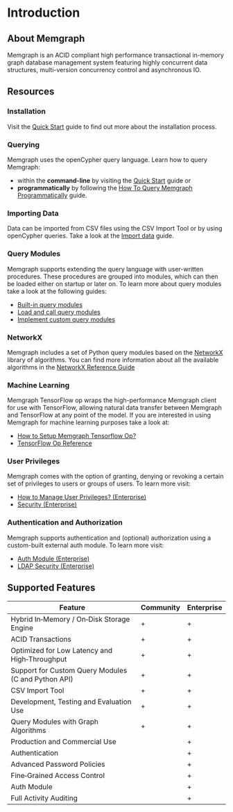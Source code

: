 # Introduction

## About Memgraph

Memgraph is an ACID compliant high performance transactional in-memory graph
database management system featuring highly concurrent data structures,
multi-version concurrency control and asynchronous IO.

## Resources

### Installation

Visit the [Quick Start](quick-start.md#installation) guide to find out more about the installation process.

### Querying

Memgraph uses the openCypher query language. Learn how to query Memgraph:
* within the **command-line** by visiting the [Quick Start](quick-start.md#querying) guide or
* **programmatically** by following the [How To Query Memgraph Programmatically](how_to_guides/query-memgraph-programmatically.md) guide.

### Importing Data

Data can be imported from CSV files using the CSV Import Tool or by using openCypher queries. 
Take a look at the [Import data](database_functionalities/import-data.md) guide.

### Query Modules

Memgraph supports extending the query language with user-written procedures. 
These procedures are grouped into modules, which can then be loaded either on startup or later on. 
To learn more about query modules take a look at the following guides:
* [Built-in query modules](database_functionalities/query_modules/built-in-query-modules.md)
* [Load and call query modules](database_functionalities/query_modules/load-call-query-modules.md)
* [Implement custom query modules](database_functionalities/query_modules/implement-query-modules.md)

### NetworkX

Memgraph includes a set of Python query modules based on the [NetworkX](https://networkx.github.io/) library of algorithms.
You can find more information about all the available algorithms in the [NetworkX Reference Guide](reference_guide/networkx/networkx.md)

### Machine Learning

Memgraph TensorFlow op wraps the high-performance Memgraph client for use with TensorFlow, 
allowing natural data transfer between Memgraph and TensorFlow at any point of the model.
If you are interested in using Memgraph for machine learning purposes  take a look at:
* [How to Setup Memgraph Tensorflow Op?](how_to_guides/tensorflow-setup.md)
* [TensorFlow Op Reference](reference_guide/tensorflow.md)

### User Privileges

Memgraph comes with the option of granting, denying or revoking a certain set of privileges to users or groups of users.
To learn more visit:
* [How to Manage User Privileges? (Enterprise)](how_to_guides/manage-user-privileges.md)
* [Security (Enterprise)](reference_guide/security.md)

### Authentication and Authorization

Memgraph supports authentication and (optional) authorization using a custom-built external auth module.
To learn more visit:
* [Auth Module (Enterprise)](reference_guide/auth-module.md)
* [LDAP Security (Enterprise)](reference_guide/ldap-security.md)

## Supported Features

Feature                                               | Community | Enterprise
------------------------------------------------------|-----------|-----------
Hybrid In&#8209;Memory / On&#8209;Disk Storage Engine |     +     |     +
ACID Transactions                                     |     +     |     +
Optimized for Low Latency and High&#8209;Throughput   |     +     |     +
Support for Custom Query Modules (C and Python API)   |     +     |     +
CSV Import Tool                                       |     +     |     +
Development, Testing and Evaluation Use               |     +     |     +
Query Modules with Graph Algorithms                   |     +     |     +
Production and Commercial Use                         |           |     +
Authentication                                        |           |     +
Advanced Password Policies                            |           |     +
Fine&#8209;Grained Access Control                     |           |     +
Auth Module                                           |           |     +
Full Activity Auditing                                |           |     +